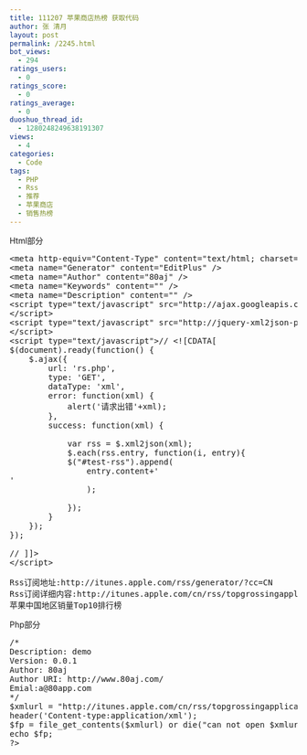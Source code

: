 ```yaml
---
title: 111207 苹果商店热榜 获取代码
author: 张 清月
layout: post
permalink: /2245.html
bot_views:
  - 294
ratings_users:
  - 0
ratings_score:
  - 0
ratings_average:
  - 0
duoshuo_thread_id:
  - 1280248249638191307
views:
  - 4
categories:
  - Code
tags:
  - PHP
  - Rss
  - 推荐
  - 苹果商店
  - 销售热榜
---
```

Html部分

<pre>&lt;meta http-equiv="Content-Type" content="text/html; charset=utf-8" /&gt;
&lt;meta name="Generator" content="EditPlus" /&gt;
&lt;meta name="Author" content="80aj" /&gt;
&lt;meta name="Keywords" content="" /&gt;
&lt;meta name="Description" content="" /&gt;
&lt;script type="text/javascript" src="http://ajax.googleapis.com/ajax/libs/jquery/1.4.2/jquery.min.js"&gt;
&lt;/script&gt;
&lt;script type="text/javascript" src="http://jquery-xml2json-plugin.googlecode.com/svn/trunk/jquery.xml2json.js"&gt;
&lt;/script&gt;
&lt;script type="text/javascript"&gt;// &lt;![CDATA[
$(document).ready(function() {
    $.ajax({
        url: 'rs.php',
        type: 'GET',
        dataType: 'xml',
        error: function(xml) {
            alert('请求出错'+xml);
        },
        success: function(xml) {

            var rss = $.xml2json(xml);
            $.each(rss.entry, function(i, entry){
            $("#test-rss").append(
                entry.content+'
'
                );

            });
        }
    });
});

// ]]&gt;
&lt;/script&gt;

Rss订阅地址:http://itunes.apple.com/rss/generator/?cc=CN 
Rss订阅详细内容:http://itunes.apple.com/cn/rss/topgrossingapplications/limit=10/xml
苹果中国地区销量Top10排行榜</pre>

<div id="test-rss">
</div>

Php部分

<pre lang="php">/*
Description: demo
Version: 0.0.1
Author: 80aj
Author URI: http://www.80aj.com/
Emial:a@80app.com
*/
$xmlurl = "http://itunes.apple.com/cn/rss/topgrossingapplications/limit=10/xml";
header('Content-type:application/xml');
$fp = file_get_contents($xmlurl) or die("can not open $xmlurl");
echo $fp;
?&gt;</pre>
